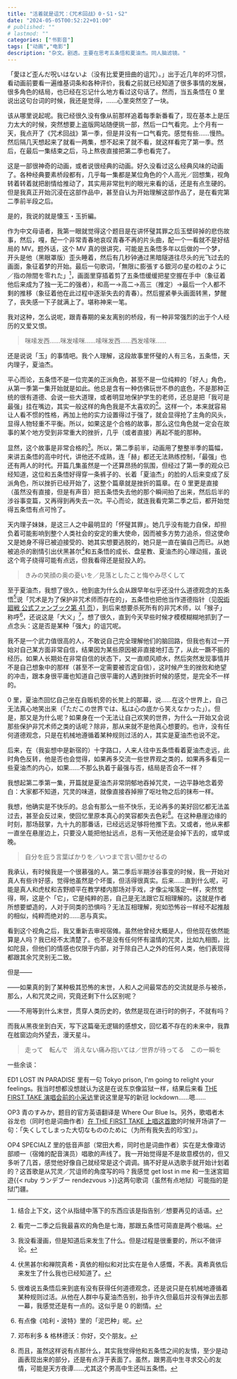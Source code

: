 ```yaml
---
title: "活着就是诅咒：《咒术回战》0・S1・S2"
date: "2024-05-05T00:52:22+01:00"
# published: ""
# lastmod: ""
categories: ["书影音"]
tags: ["动画","电影"]
description: "杂文。剧透。主要在思考五条悟和夏油杰。同人脑滤镜。"
---
```

「愛ほど歪んだ呪いはないよ（没有比爱更扭曲的诅咒）。」出于近几年的坏习惯，看动画前要看一遍维基词条和各种评价，我看之前就已经知道了很多事情的发展，很多角色的结局，也已经在忘记什么地方看过这句话了。然而，当五条悟在 0 里说出这句台词的时候，我还是觉得，……心里突然空了一块。

该从哪里说起呢。我已经很久没有像从前那样追着每季新番看了，现在基本上是压力太大的时候，突然想要上盗版网站随便挑一部，然后一口气看完。上个月有一天，我点开了《咒术回战》第一季，但是并没有一口气看完。感觉有些……慢热。然后隔几天想起来了就看一两集，想不起来了就不看，就这样看完了第一季。然后，在最后一集结束之后，马上熬夜直接把第二季也看完了。

这是一部很神奇的动画，或者说很经典的动画。好久没看过这么经典风味的动画了。各种经典要素桥段都有，几乎每一集都是某位角色的个人高光／回想集，视角转着转着就把剧情给推动了，其实用非常批判的眼光来看的话，还是有点生硬的。但是我真正开始沉浸在这部作品中，甚至自认为开始理解这部作品了，是在看完第二季前半段之后。

是的，我说的就是懐玉・玉折編。

作为中文母语者，我第一眼就觉得这个题目是在讲怀璧其罪之后玉壁碎掉的悲伤故事，然后，嘎，配一个非常青春地哀叹青春不再的片头曲，配一个一看就不是好结局的 MV。题外话，这个 MV 真的很讲究，可能是五条悟多年以后做的一个梦，开头是他（黑眼罩版）歪头睡着，然后有几秒钟通过黑暗隧道往尽头的光飞过去的画面，象征着梦的开始。最后一句歌词，「無限に膨張する銀河の星の粒のように／指の隙間を零れた」[^ginga]，画面里穿插着剪了五条悟缓缓把星空握在手中（象征着他后来成为了独一无二的强者），和高一→高二→高三（推定）→最后一个人都不剩的推移（象征着他在此过程中逐渐失去的青春）。然后握紧拳头画面转黑，梦醒了，丧失感一下子就满上了。堪称神来一笔。

我对这种，怎么说呢，跟青春期的亲友离别的桥段，有一种非常强烈的出于个人经历的又爱又恨。

> 咪嗦发西……咪发嗦咪……嗦咪发西……西发嗦咪……

还是说说「玉」的事情吧。我个人理解，这段故事里怀璧的人有三名，五条悟，天内理子，夏油杰。

平心而论，五条悟不是一位完美的正派角色，甚至不是一位纯粹的「好人」角色，从第一季第一集开始就是如此。他总是含有一种仿佛玩世不恭的底色，不是那种正统的很有道德、会说一些大道理，或者明显地保护学生的老师，还总是把「我可是最强」挂在嘴边，其实一般这样的角色我是不太喜欢的[^nanami]。这样一个，本来就容易让人看不惯的性格，再加上他的实力设置得过于强了，就会显得抢了主角的风头，显得人物轻重不平衡。所以，如果这是个合格的故事，那么这位角色就一定会在故事的某个地方受到非常重大的挫折，几乎（或者直接）再起不能的那种。

显然，这个故事是非常合格的[^manga]。所以，第二季前半，动画用了整整半季的篇幅，来讲五条悟的高中时代，讲他还不成熟，连「赫」都还无法熟练控制，「最强」也还有两人的时代。开篇几集虽然是一个还算昂扬的氛围，但经过了第一季的观众已经知道，这位和五条悟好得穿一条裤子的、长着「夏油杰」的脸的人后来变成了反派角色，所以挫折已经开始了，这整个篇章就是挫折的篇章。在 0 里更是直接（虽然没有直接，但是有声音）把五条悟失去他的那个瞬间拍了出来，然后后半的涉谷事变篇，又再得到再失去一次。平心而论，就连我看完第二季之后，都开始觉得五条悟有点可怜了。

天内理子妹妹，是这三人之中最明显的「怀璧其罪」。她几乎没有能力自保，却担负着可能影响到整个人类社会的安定的重大使命，因而被多方势力追杀，但这使命又是她身不得已被迫接受的、她其实想要逃脱的，她只是一直在骗自己而已。从她被追杀的剧情引出伏黑甚尔[^zenin]和五条悟的成长、盘星教、夏油杰的心理动摇，虽说这个弯子绕得可能有点远，但我看得还是挺投入的。

> きみの笑顔の奥の憂いを／見落としたこと悔やみ尽くして

至于夏油杰，我想了很久，他到底为什么会从跟早年似乎还没什么道德观念的五条悟[^moral]说「咒术是为了保护非咒术师而存在的」，五条悟也把他当作道德指针（见[呪術廻戦 公式ファンブック第 41 页](https://archive.org/details/20211126_20211126_0250/page/n43/mode/2up)），到后来想要杀死所有的非咒术师，以「猴子」称呼[^hp]，还说这是「大义」[^dumbledore]，想了很久，直到今天早些时候才模模糊糊地抓到了一点念头：这是否是某种「强大」的诅咒呢。

我不是一个武力值很高的人，不敢说自己完全理解他们的脑回路，但我也有过一开始对自己某方面非常自信，结果因为某些原因被非直接地打击了，从此一蹶不振的经历。如果人长期处在非常自信的状态下，又一直顺风顺水，然后突然发现事情并不是自己想象中的那样（甚至不一定需要被否定自信），这时候产生的挫败和绝望的冲击，跟本身很平庸也知道自己很平庸的人遇到挫折时候的感觉，是完全不一样的。

0 里，夏油杰回忆自己坐在自贩机旁的长凳上的那幕，说……在这个世界上，自己无法真心地笑出来（「ただこの世界では、私は心の底から笑えなかった」）。但是，那又是为什么呢？如果身在一个无法让自己欢笑的世界，为什么一开始又会说那些保护非咒术师之类的话呢？除非，那从来就不是他真心想要的。也许，没有任何道德观念，只是在机械地遵循着某种规则过活的人，其实是夏油杰也说不定。

<!-- 01:30:00 -->

后来，在（我妄想中是新宿的）十字路口，人来人往中五条悟看着夏油杰走远，此时角色反转，他是否也会觉得，如果再多交流一些世界观之类的，如果再多看见一些夏油杰的内心，如果……不那么执着于最强与否，结局是否会不一样？

我想起第二季第一集，开篇就是夏油杰非常阴郁地吞掉咒灵，一边平静地念着旁白：大家都不知道，咒灵的味道，就像直接吞掉擦了呕吐物之后的抹布一样。

我想，他确实是不快乐的。总会有那么一些不快乐，无论再多的美好回忆都无法盖过去，甚至会反过来，使回忆里原本真心的笑容都失去色彩[^gojo]。在这种悬崖边缘的时刻，那场鼓掌，九十九的那番话，已经远远足够将他推下去。又或者，他从来都一直坐在悬崖边上，只要没人能把他扯远点，总有一天他还是会掉下去的，或早或晚。

> 自分を庇う言葉ばかりを／いつまで言い聞かせるの

我承认，有时候我是一个很慕强的人。第二季后半期涉谷事变的时候，我一开始对真人有些许好感，觉得他虽然是个坏蛋，但活得很真实。后来……直到什么呢，可能是真人和虎杖和吉野顺平在教学楼内那场对手戏，才像尘埃落定一样，突然觉得，啊，这是个「它」，它是纯粹的恶，自己是无法跟它互相理解的。这就是作者所想要塑造的，人对于同类的恐惧吗？无法互相理解，宛如恐怖谷一样经不起推敲的相似，纯粹而绝对的……恶与真实。

看到这个视角之后，我又重新去审视宿傩。虽然他曾经大概是人，但他现在依然能算是人吗？我已经不太清楚了。也不是没有任何怀有温情的咒灵，比如九相图，比如陀艮，但他们的情感也仅限于内部，对于除自己人之外的任何人类，他们表现得都跟其余咒灵别无二致。

但是——

——如果真的到了某种极其恐怖的末世，人和人之间最常态的交流就是杀与被杀，那么，人和咒灵之间，究竟还剩下什么区别呢？

——不用等到什么末世，贯穿人类历史的，依然是现在进行时的例子，不就有吗？

而我从黑夜坐到白天，写下这篇毫无逻辑的感想文，回忆着不存在的未来中，我靠在舷窗边向外望去，漫天星斗。

<!-- 
接下来就看你的了。永远都要在一起。要再见面哦。

要考个好初中，考个好高中，考个好大学，读研读博，当教授哦。

我们的人生，又何尝不是，每一天都浸没在高浓度的诅咒中呢。
 -->

> 走って　転んで　消えない痛み抱いては／世界が待ってる　この一瞬を

一些余谈：

ED1 LOST IN PARADISE 里有一句 Tokyo prison, I'm going to relight your feelings。我当时想都没想就认为这是在说东京像监狱一样，结果后来看 [THE FIRST TAKE 演唱会前的小采访](https://www.youtube.com/watch?v=xUgBubOTBwA)里说这里是写的新冠 lockdown……嗯……

OP3 青のすみか，题目的官方英语翻译是 Where Our Blue Is。另外，歌唱者木谷龙也（同时也是词曲作者）[在 THE FIRST TAKE 上唱这首歌](https://www.youtube.com/watch?v=i0K40f-6mLs)的时候开场讲了一句：「失くしてしまった大切なもののために（为所有我失去的珍宝）」。

OP4 SPECIALZ 里的低音声部（常田大希，同时也是词曲作者）实在是太像诹访部顺一（宿傩的配音演员）唱歌的声线了。我一开始觉得是不是故意模仿的，但又多听了几首，感觉他好像自己就经常是这个调调。搞不好是从选歌手就开始计划着的？这首歌是从咒灵／咒诅师的角度写的吗？我感觉 get lost in me 和一生迷宮廻遊{{< ruby ランデブー rendezvous >}}这两句歌词（虽然有点地狱）可能指的是狱门疆。

<!-- footnotes -->

[^ginga]: 结合上下文，这个从指缝中落下的东西应该是指告别／想要再见的话语。
[^nanami]: 看完一二季之后我最喜欢的角色是七海，那跟五条悟可简直是两个极端。
[^manga]: 我没看漫画，但是知道后来发生了什么。但是过程是很重要的，所以不做评论。
[^zenin]: 伏黑甚尔和禅院真希・真依的相似和对比实在是令人感慨，不表。真希真依后来发生了什么我也已经知道了。
[^moral]: 很难说五条悟后来到底有没有获得任何道德观念，还是说只是在机械地遵循着某种规则过活。从他在人群中与夏油杰告别，抬手许久但最后并没有弹出去那一幕，我感觉还是有一点的。这似乎是 0 的剧情。
[^hp]: 有点像《哈利・波特》里的「泥巴种」呢。
[^dumbledore]: 邓布利多 & 格林德沃：你好，交个朋友。
[^gojo]: 而且，虽然这样说有点那什么，其实我觉得他和五条悟之间的友情，至少是动画表现出来的部分，还是有点浮于表面了。虽然，跟男高中生寻求交心的友情，可能是天方夜谭……尤其这个男高中生还叫五条悟。
